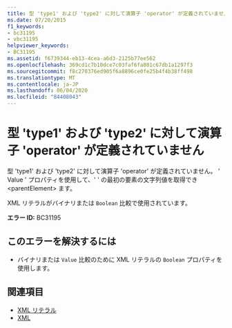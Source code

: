 ```yaml
---
title: 型 'type1' および 'type2' に対して演算子 'operator' が定義されていません
ms.date: 07/20/2015
f1_keywords:
- bc31195
- vbc31195
helpviewer_keywords:
- BC31195
ms.assetid: f6739344-eb13-4cea-a6d3-2125b77ee562
ms.openlocfilehash: 369cd1c7b10dce7c03faf6fa801c67db1a1297f3
ms.sourcegitcommit: f8c270376ed905f6a8896ce0fe25b4f4b38ff498
ms.translationtype: MT
ms.contentlocale: ja-JP
ms.lasthandoff: 06/04/2020
ms.locfileid: "84408043"
---
```

# <a name="operator-operator-is-not-defined-for-types-type1-and-type2"></a>型 'type1' および 'type2' に対して演算子 'operator' が定義されていません
型 'type1' および 'type2' に対して演算子 'operator' が定義されていません。 ' Value ' プロパティを使用して、' ' の最初の要素の文字列値を取得でき \<parentElement> ます。  
  
 XML リテラルがバイナリまたは `Boolean` 比較で使用されています。  
  
 **エラー ID:** BC31195  
  
## <a name="to-correct-this-error"></a>このエラーを解決するには  
  
- バイナリまたは `Value` 比較のために XML リテラルの `Boolean` プロパティを使用します。  
  
## <a name="see-also"></a>関連項目

- [XML リテラル](../language-reference/xml-literals/index.md)
- [XML](../programming-guide/language-features/xml/index.md)
